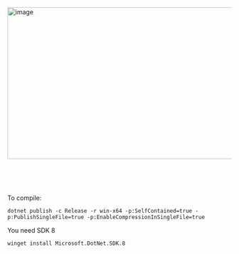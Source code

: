 

<img width="638" height="341" alt="image" src="https://github.com/user-attachments/assets/1faa2a5e-11ec-490d-bee3-bfe224e0f74a" />


<br /><br /><br />


To compile:
```
dotnet publish -c Release -r win-x64 -p:SelfContained=true -p:PublishSingleFile=true -p:EnableCompressionInSingleFile=true
```



You need SDK 8
```
winget install Microsoft.DotNet.SDK.8
```
